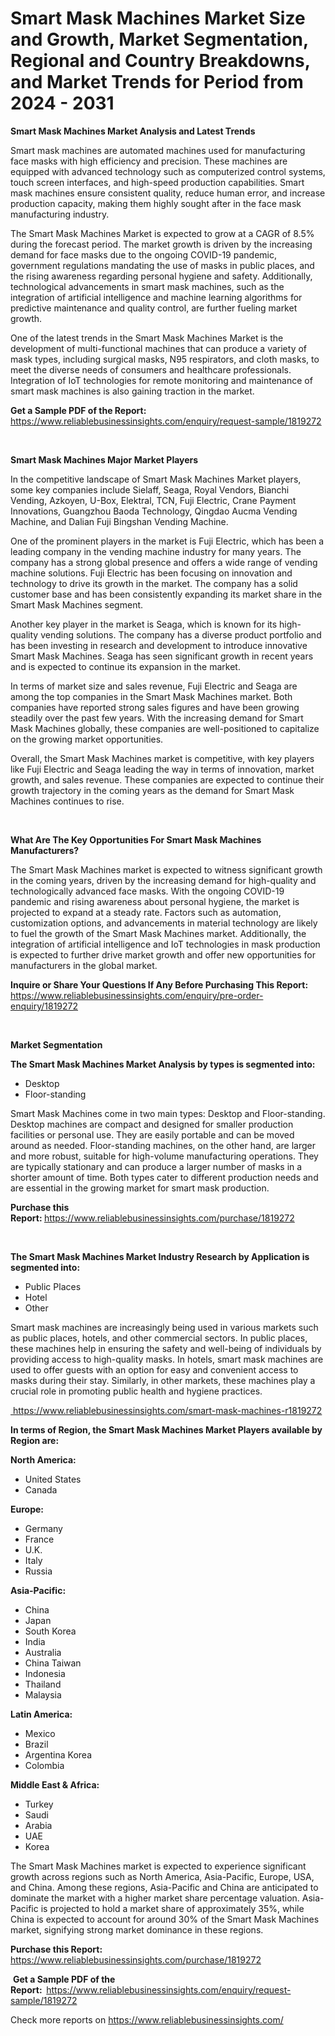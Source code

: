 <p><h1>Smart Mask Machines Market Size and Growth, Market Segmentation, Regional and Country Breakdowns, and Market Trends for Period from 2024 -  2031</h1></p><p><strong>Smart Mask Machines Market Analysis and Latest Trends</strong></p>
<p><p>Smart mask machines are automated machines used for manufacturing face masks with high efficiency and precision. These machines are equipped with advanced technology such as computerized control systems, touch screen interfaces, and high-speed production capabilities. Smart mask machines ensure consistent quality, reduce human error, and increase production capacity, making them highly sought after in the face mask manufacturing industry.</p><p>The Smart Mask Machines Market is expected to grow at a CAGR of 8.5% during the forecast period. The market growth is driven by the increasing demand for face masks due to the ongoing COVID-19 pandemic, government regulations mandating the use of masks in public places, and the rising awareness regarding personal hygiene and safety. Additionally, technological advancements in smart mask machines, such as the integration of artificial intelligence and machine learning algorithms for predictive maintenance and quality control, are further fueling market growth.</p><p>One of the latest trends in the Smart Mask Machines Market is the development of multi-functional machines that can produce a variety of mask types, including surgical masks, N95 respirators, and cloth masks, to meet the diverse needs of consumers and healthcare professionals. Integration of IoT technologies for remote monitoring and maintenance of smart mask machines is also gaining traction in the market.</p></p>
<p><strong>Get a Sample PDF of the Report:&nbsp;</strong> <a href="https://www.reliablebusinessinsights.com/enquiry/request-sample/1819272">https://www.reliablebusinessinsights.com/enquiry/request-sample/1819272</a></p>
<p>&nbsp;</p>
<p><strong>Smart Mask Machines Major Market Players</strong></p>
<p><p>In the competitive landscape of Smart Mask Machines Market players, some key companies include Sielaff, Seaga, Royal Vendors, Bianchi Vending, Azkoyen, U-Box, Elektral, TCN, Fuji Electric, Crane Payment Innovations, Guangzhou Baoda Technology, Qingdao Aucma Vending Machine, and Dalian Fuji Bingshan Vending Machine.</p><p>One of the prominent players in the market is Fuji Electric, which has been a leading company in the vending machine industry for many years. The company has a strong global presence and offers a wide range of vending machine solutions. Fuji Electric has been focusing on innovation and technology to drive its growth in the market. The company has a solid customer base and has been consistently expanding its market share in the Smart Mask Machines segment.</p><p>Another key player in the market is Seaga, which is known for its high-quality vending solutions. The company has a diverse product portfolio and has been investing in research and development to introduce innovative Smart Mask Machines. Seaga has seen significant growth in recent years and is expected to continue its expansion in the market.</p><p>In terms of market size and sales revenue, Fuji Electric and Seaga are among the top companies in the Smart Mask Machines market. Both companies have reported strong sales figures and have been growing steadily over the past few years. With the increasing demand for Smart Mask Machines globally, these companies are well-positioned to capitalize on the growing market opportunities.</p><p>Overall, the Smart Mask Machines market is competitive, with key players like Fuji Electric and Seaga leading the way in terms of innovation, market growth, and sales revenue. These companies are expected to continue their growth trajectory in the coming years as the demand for Smart Mask Machines continues to rise.</p></p>
<p>&nbsp;</p>
<p><strong>What Are The Key Opportunities For Smart Mask Machines Manufacturers?</strong></p>
<p><p>The Smart Mask Machines market is expected to witness significant growth in the coming years, driven by the increasing demand for high-quality and technologically advanced face masks. With the ongoing COVID-19 pandemic and rising awareness about personal hygiene, the market is projected to expand at a steady rate. Factors such as automation, customization options, and advancements in material technology are likely to fuel the growth of the Smart Mask Machines market. Additionally, the integration of artificial intelligence and IoT technologies in mask production is expected to further drive market growth and offer new opportunities for manufacturers in the global market.</p></p>
<p><strong>Inquire or Share Your Questions If Any Before Purchasing This Report:</strong> <a href="https://www.reliablebusinessinsights.com/enquiry/pre-order-enquiry/1819272">https://www.reliablebusinessinsights.com/enquiry/pre-order-enquiry/1819272</a></p>
<p>&nbsp;</p>
<p><strong>Market Segmentation</strong></p>
<p><strong>The Smart Mask Machines Market Analysis by types is segmented into:</strong></p>
<p><ul><li>Desktop</li><li>Floor-standing</li></ul></p>
<p><p>Smart Mask Machines come in two main types: Desktop and Floor-standing. Desktop machines are compact and designed for smaller production facilities or personal use. They are easily portable and can be moved around as needed. Floor-standing machines, on the other hand, are larger and more robust, suitable for high-volume manufacturing operations. They are typically stationary and can produce a larger number of masks in a shorter amount of time. Both types cater to different production needs and are essential in the growing market for smart mask production.</p></p>
<p><strong>Purchase this Report:&nbsp;</strong><a href="https://www.reliablebusinessinsights.com/purchase/1819272">https://www.reliablebusinessinsights.com/purchase/1819272</a></p>
<p>&nbsp;</p>
<p><strong>The Smart Mask Machines Market Industry Research by Application is segmented into:</strong></p>
<p><ul><li>Public Places</li><li>Hotel</li><li>Other</li></ul></p>
<p><p>Smart mask machines are increasingly being used in various markets such as public places, hotels, and other commercial sectors. In public places, these machines help in ensuring the safety and well-being of individuals by providing access to high-quality masks. In hotels, smart mask machines are used to offer guests with an option for easy and convenient access to masks during their stay. Similarly, in other markets, these machines play a crucial role in promoting public health and hygiene practices.</p></p>
<p><a href="https://www.reliablebusinessinsights.com/smart-mask-machines-r1819272">&nbsp;https://www.reliablebusinessinsights.com/smart-mask-machines-r1819272</a></p>
<p><strong>In terms of Region, the Smart Mask Machines Market Players available by Region are:</strong></p>
<p>
    <p> <strong> North America: </strong>
        <ul>
            <li>United States</li>
            <li>Canada</li>
        </ul>
        </p> 
    <p> <strong> Europe: </strong>
        <ul>
            <li>Germany</li>
            <li>France</li>
            <li>U.K.</li>
            <li>Italy</li>
            <li>Russia</li>
        </ul>
        </p> 
    <p> <strong> Asia-Pacific: </strong>
        <ul>
            <li>China</li>
            <li>Japan</li>
            <li>South Korea</li>
            <li>India</li>
            <li>Australia</li>
            <li>China Taiwan</li>
            <li>Indonesia</li>
            <li>Thailand</li>
            <li>Malaysia</li>
        </ul>
        </p> 
    <p> <strong> Latin America: </strong>
        <ul>
            <li>Mexico</li>
            <li>Brazil</li>
            <li>Argentina Korea</li>
            <li>Colombia</li>
        </ul>
        </p> 
    <p> <strong> Middle East & Africa: </strong>
        <ul>
            <li>Turkey</li>
            <li>Saudi</li>
            <li>Arabia</li>
            <li>UAE</li>
            <li>Korea</li>
        </ul>
    </p>
    </p>
<p><p>The Smart Mask Machines market is expected to experience significant growth across regions such as North America, Asia-Pacific, Europe, USA, and China. Among these regions, Asia-Pacific and China are anticipated to dominate the market with a higher market share percentage valuation. Asia-Pacific is projected to hold a market share of approximately 35%, while China is expected to account for around 30% of the Smart Mask Machines market, signifying strong market dominance in these regions.</p></p>
<p><strong>Purchase this Report: </strong><a href="https://www.reliablebusinessinsights.com/purchase/1819272">https://www.reliablebusinessinsights.com/purchase/1819272</a></p>
<p>&nbsp;<strong>Get a Sample PDF of the Report:&nbsp;&nbsp;</strong><a href="https://www.reliablebusinessinsights.com/enquiry/request-sample/1819272">https://www.reliablebusinessinsights.com/enquiry/request-sample/1819272</a></p>
<p><strong></strong></p>
<p>Check more reports on <a href="https://www.reliablebusinessinsights.com/">https://www.reliablebusinessinsights.com/</a></p>
